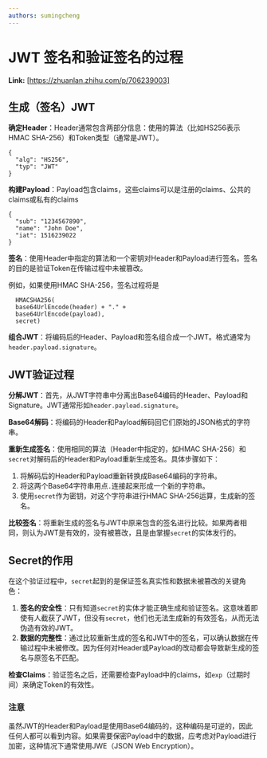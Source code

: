 ```yaml
---
authors: sumingcheng
---
```

# JWT 签名和验证签名的过程



 **Link:** [https://zhuanlan.zhihu.com/p/706239003]

## 生成（签名）JWT  

**确定Header**：Header通常包含两部分信息：使用的算法（比如HS256表示HMAC SHA-256）和Token类型（通常是JWT）。

```
{
  "alg": "HS256",
  "typ": "JWT"
}
```

**构建Payload**：Payload包含claims，这些claims可以是注册的claims、公共的claims或私有的claims

```
{
  "sub": "1234567890",
  "name": "John Doe",
  "iat": 1516239022
}
```

**签名**：使用Header中指定的算法和一个密钥对Header和Payload进行签名。签名的目的是验证Token在传输过程中未被篡改。

例如，如果使用HMAC SHA-256，签名过程将是

```
  HMACSHA256(
  base64UrlEncode(header) + "." +
  base64UrlEncode(payload),
  secret)
```

**组合JWT**：将编码后的Header、Payload和签名组合成一个JWT。格式通常为`header.payload.signature`。

## JWT验证过程  

**分解JWT**：首先，从JWT字符串中分离出Base64编码的Header、Payload和Signature。JWT通常形如`header.payload.signature`。

**Base64解码**：将编码的Header和Payload解码回它们原始的JSON格式的字符串。

**重新生成签名**：使用相同的算法（Header中指定的，如HMAC SHA-256）和`secret`对解码后的Header和Payload重新生成签名。具体步骤如下：

1. 将解码后的Header和Payload重新转换成Base64编码的字符串。
2. 将这两个Base64字符串用点`.`连接起来形成一个新的字符串。
3. 使用`secret`作为密钥，对这个字符串进行HMAC SHA-256运算，生成新的签名。

**比较签名**：将重新生成的签名与JWT中原来包含的签名进行比较。如果两者相同，则认为JWT是有效的，没有被篡改，且是由掌握`secret`的实体发行的。

## Secret的作用  

在这个验证过程中，`secret`起到的是保证签名真实性和数据未被篡改的关键角色：

1. **签名的安全性**：只有知道`secret`的实体才能正确生成和验证签名。这意味着即使有人截获了JWT，但没有`secret`，他们也无法生成新的有效签名，从而无法伪造有效的JWT。
2. **数据的完整性**：通过比较重新生成的签名和JWT中的签名，可以确认数据在传输过程中未被修改。因为任何对Header或Payload的改动都会导致新生成的签名与原签名不匹配。

**检查Claims**：验证签名之后，还需要检查Payload中的claims，如`exp`（过期时间）来确定Token的有效性。

### 注意  

虽然JWT的Header和Payload是使用Base64编码的，这种编码是可逆的，因此任何人都可以看到内容。如果需要保密Payload中的数据，应考虑对Payload进行加密，这种情况下通常使用JWE（JSON Web Encryption）。

